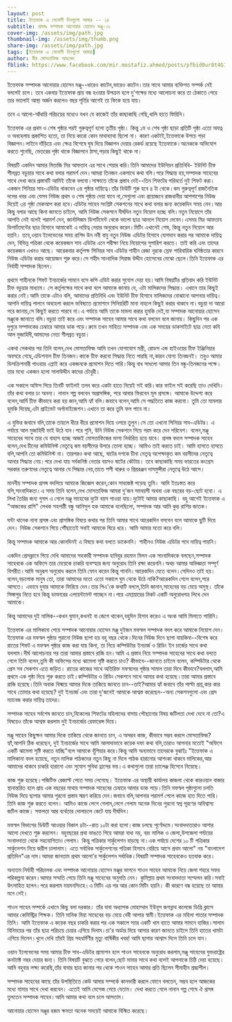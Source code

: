 ```yaml
---
layout: post
title: ইত্তেফাক এ সোনালী দিনগুলো আমার -- ১৪
subtitle: প্রসঙ্গঃ সম্পাদক আনোয়ার হোসেন মঞ্জু-০১
cover-img: /assets/img/path.jpg
thumbnail-img: /assets/img/thumb.png
share-img: /assets/img/path.jpg
tags: [ইত্তেফাক এ সোনালী দিনগুলো আমার]
author: মীর মোসতাফিজ আহমেদ
fblink: https://www.facebook.com/mir.mostafiz.ahmed/posts/pfbid0ur8t4G13bP1Nx7k6oJWxWTbeEcm5hMPWkJTca2PAR21WgfxwDVGG7MeBqAw4tiH5l
---
```

<p>
ইত্তেফাক সম্পাদক আনোয়ার হোসেন মঞ্জু--ধারেও কাটেন,ভারেও কাটেন।তার সাথে আমার ব্যক্তিগত সম্পর্ক নেই বললেই চলে।
তবে একবার ইত্তেফাক প্রায় বন্ধ হওয়ার উপক্রম হলে দু'পক্ষের মধ্যে আলোচনা করে তা ঠেকাতে পেরে তার ভালোই আস্থা অর্জন করলেও বছর পূর্তির আগেই তা ফিকে হয়ে যায়। </p><p>
তবে এ আলো-আঁধারি পরিচয়ের মধ্যেও যখন যে কাজেই তাঁর কাছাকাছি গেছি,খালি হাতে ফিরিনি। </p><p>
ইত্তেফাক এর প্রথম ও শেষ পৃষ্ঠার পরই গুরুত্বপূর্ণ হলো তৃতীয় পৃষ্ঠা। কিন্তু ১ম ও শেষ পৃষ্ঠা ছাড়া প্রতিটি পৃষ্ঠা এতো অযত্ন ও অবহেলায় প্রকাশিত হতো, তা নিয়ে কারো কোন মাথাব্যাথা ছিলো না। 
কারণ একটাই,ইত্তেফাকে উপচে পড়া বিজ্ঞাপন।লাইনে দাঁড়িয়ে এবং ক্ষেত্র বিশেষে ঘুষ দিয়ে বিজ্ঞাপন দেয়ার রেকর্ড রয়েছে ইত্তেফাকে।অনেককে অভিযোগ করতে শুনেছি, ভেতরের পৃষ্ঠা থাকে বিজ্ঞাপনে ঠাসা,পড়ার কিছুই থাকে না। </p><p>
বিষয়টি একদিন আমার মিতাজি মির আফতাব এর সাথে শেয়ার করি।তিনি আমাদের ইউনিয়ন প্রতিনিধি- ইউনিট চীফ শীলব্রত বড়ুয়ার সাথে কথা বলার পরামর্শ দেন।আমরা তিনজন একসাথে কথা বলি।পরে সিদ্ধান্ত হয়,সম্পাদক সাহেবের সাথে দেখা করে প্রস্তাবটি আমিই তাঁকে বলবো।সাক্ষাতে তাঁকে প্রস্তাব দেই--তিন শিফটের পরিবর্তে দুই শিফট করা।একজন সিনিয়র সাব-এডিটর থাকবেন ৩য় পৃষ্ঠার দায়িত্বে।তাঁর ডিউটি শুরু হবে ৪ টা থেকে।কম গুরুত্বপূর্ণ রাজনৈতিক দলের খবর এবং যেসব নিউজ প্রথম ও শেষ পৃষ্ঠায় দেয়া যাবে না,সেগুলো এবং প্রয়োজনে রাজধানীর আশপাশের নিউজ দিয়েই ৩য় পৃষ্ঠা মেকআপ করা হবে।এডিটর সাহেব সংশ্লিষ্ট সেকশনের সাথে কথা বলার জন্য কয়েকদিন সময় নেন।আর কিছু বলার আছে কিনা জানতে চাইলে, আমি নিউজ সেকশনে  দীর্ঘদিন নতুন নিয়োগ হচ্ছে বলি।নতুন নিয়োগে তাঁর আপত্তি নেই বলেই পরামর্শ দেন, জার্নালিজম ডিপার্টমেন্ট থেকে ভালো ছাত্র আনলে নিয়োগ দেবেন।এসময় মির আফতাব ডিপার্টমেন্টের ছাত্র হিসাবে আমাকেই এ দায়িত্ব নেয়ার অনুরোধ করেন।মিটিং এখানেই শেষ, কিন্তু নতুন নিয়োগ আর হয়নি। তবে,ওয়ান ইলেভেনের সময় রাশিদ উন নবী বাবু নতুন নিউজ এডিটর হিসাবে যোগদান করার পর আমাকে দায়িত্ব দেন, বিভিন্ন পত্রিকা থেকে কয়েকজন সাব এডিটর এনে পরীক্ষা নিয়ে নিয়োগের সুপারিশ করতে। তাই করি এবং তাদের কয়েকজন এখনও আছে।
আরেকবার কর্তৃপক্ষ সিনিয়র সাব এডিটর শাহীন রেজা নূরকে স্রেফ পারিবারিক ঘনিষ্ঠতার কারনে  নিউজ এডিটর করার আয়োজন শুরু করে।সে শহীদ সাংবাদিক সিরাজ উদ্দীন হোসেনের মেঝো ছেলে।তিনি ইত্তেফাক এর নির্বাহী সম্পাদক ছিলেন। </p><p>    
প্রথমে শাহীনকে শিফট ইনচার্জের সামনে বসে কপি এডিট করার সুযোগ দেয়া হয়।আমি বিষয়টির প্রতিবাদ করি ইউনিট চীফ বড়ুয়ার মাধ্যমে। সে কর্তৃপক্ষের সাথে কথা বলে আমাকে জানায় যে, এটা মালিকদের সিদ্ধান্ত। এখানে তার কিছুই করার নেই।আমি তাকে এটাও বলি,
আমাদের প্রতিনিধি এবং ইউনিট চীফ হিসাবে 
মালিকদের বোঝানো আপনার দায়িত্ব।আপনি দায়িত্ব পালনে অবহেলা করলে ভবিষ্যতে প্রমোশনে সিনিয়রিটি মানা নাহলে কিছুই করার থাকবে না।বড়ুয়া দা আরো পরে জানায়,সে কিছুই  করতে পারবে না।এ পর্যায়ে আমি তাকে মামলা করার হুমকি দেই,যা সম্পাদক আনোয়ার হোসেন মঞ্জুকে জানাতে বলি।বড়ুয়া তাই করে এবং সম্পাদক সাহেব আমার সাথে কথা বলবেন বলে জানায়।
কিছুদিন পর এক দুপুরে সম্পাদকের চেম্বারে আমার ডাক পড়ে।রুমে তখন সাহিত্য সম্পাদক এবং এক সময়ের ডাকসাইটে ছাত্র নেতা কবি আল মুজাহিদী,আমাদের নেতা শীলব্রত বড়ুয়া। </p><p>
একথা সেকথার পর তিনি বলেন,দেখ মোসতাফিজ আমি তখন যোগাযোগ মন্ত্রী, রোডস এন্ড হাইওয়ের চীফ ইঞ্জিনিয়ার অবসরে গেছে,এডিশনাল চীফ তিনজন।কাকে চীফ করবো  সিদ্ধান্ত নিতে পারছি না,কারন যোগ্য তিনজনই। তবু্ও আমার ডিসক্রিশনারী পাওয়ার এপ্লাই করে একজনকে প্রমোশন দিতে পারি।কিন্তু বাধ সাধলো  আমার তিন বন্ধু-তিনজনের পক্ষে।তার মধ্যে একজন হলো সালাউদ্দীন কাদের চৌধুরী। </p><p>
এক সকালে অফিস গিয়ে তিনটি ফাইলই তলব করে একটা হাতে নিয়েই সই করি।কার ফাইল সই করেছি তাও দেখিনি। 
তাঁর কথা বলার ঢং অনন্য। নানান গল্প বলবেন অপ্রাসঙ্গিক, পরে আবার ফিরবেন মূল প্রসঙ্গে। 
আমাকে উদ্দেশ্য করে বলেন,আর্মি চীফ কীভাবে করা হয় জান,আমি হ্যাঁ বলি।জবাবে বলেন,আমি সে পদ্ধতিতে কাজ করবো। তুমি তো মামলার হুমকি দিয়েছ,এটা প্রাইভেট অর্গানাইজেশন।এখানে তা করে তুমি ফল পাবে না। </p><p>
এ যুক্তির জবাবে বলি,তাকে তাহলে ধীরে ধীরে প্রমোশন দিয়ে ওপরে তুলুন।সে তো এখনো সিনিয়র সাব-এডিটর। 
এ পর্যায়ে আল মুজাহিদী ভাই উঠে যান।পরে শুনি, উনি নিউজ সেকশনে গিয়ে গরম করে দেন পরিবেশ। বলেন,মঞ্জু সাহেবের সাথে তার যে
 বাহাস হচ্ছে আজই মোসতাফিজের ভাগ্য নির্ধারিত হয়ে যাবে। 
প্রসঙ্গ বদলে সম্পাদক সাহেব বলেন,দেখ চীনের কমিউনিস্ট নেতৃত্বে কম বয়সীদের উপরে তোলা হচ্ছে। আমিও তাই করতে চাই। আমি হাসতে হাসতে বলি,আপনি তো কমিউনিস্ট না।
তারপরও কথা আছে, ষাটের দশকে চীনা নেতৃত্ব অপেক্ষাকৃত কম বয়সীদের নেতৃত্বে আনার সিদ্ধান্ত  নেয়।পরে দেখা যায় সর্বকনিষ্ঠ নেতার বয়সও ষাটের কৌটায়।
তবে কাছাকাছি সময় ভারতের কংগ্রেস সরকার তরুণদের নেতৃত্বে আনার যে সিদ্ধান্ত নেয়,তাতে শশী থারুর ও প্রিয়রঞ্জন দাসমুন্সীরা নেতৃত্বে উঠে আসে। </p><p>
মাননীয় সম্পাদক প্রসঙ্গ বদলিয়ে আমাকে জিজ্ঞেস করেন,কোন সাবজেক্ট পড়েছ তুমি। 
আমি ইতঃস্তত করে বলি,সাংবাদিকতা।এ সময় তিনি বলেন,দেখ মোসতাফিজ আমরা দু'জন সমবয়সী অথবা এক বছরের বড়-ছোট হবো।
এ লিখা তৈরির জন্য গুগল এ গেলে মঞ্জু সাহেবের দুটো বয়স পাওয়া যায়।দুটোই আমার কাছাকাছি। বহু আগেই ইত্তেফাক এ "আজকের রাশি" লেখক সহপাঠী বন্ধু আনিসুল হক আমাকে বলেছিলো, সম্পাদক আর আমি কুম্ভ রাশির জাতক। </p><p>
ঘন্টা খানেক নানা প্রসঙ্গ এবং প্রাসঙ্গিক বিষয়ে কথার পর তিনি আমার সাথে আরেকদিন বসবেন বলে আমাকে ছুটি দিয়ে দেন।
নিউজ সেকশনে গিয়ে পৌঁছাতেই সবাই আমাকে ঘিরে ধরে। আমি আমার মতো করে বলি। </p><p>
কিন্তু  সম্পাদক আমাকে আর কোনদিনই এ বিষয়ে কথা বলতে ডাকেননি। শাহীনও নিউজ এডিটর পদে দায়িত্ব পায়নি। </p><p>
একদিন প্রেসক্লাবে গিয়ে দেখি আমাদের সহকারী সম্পাদক হাবিবুর রহমান মিলন এক সাংবাদিককে বলছেন,সম্পাদক সাহেবকে এক অফিসে তার মেয়েকে চাকরি ব্যবস্হার জন্য অনুরোধ  তিনি রক্ষা করেননি।অথচ আমার অভিজ্ঞতা সম্পূর্ণ বিপরীত।আমি অনুরূপ অনুরোধ করলে তিনি ফোন করেন কিন্তু পাননি।আরেকদিন যেতে বলেন।সেদিনও তাই হয়।বলেন,বড়লোক মানুষ তো, তারা আমাদের মতো এতো সকালে ঘুম থেকে উঠে নাকি?আরেকদিন গেলে বলেন,পরে আসতে। এভাবে দুবার আমাকে ফিরিয়ে দেন।তার পিএ'কে কথাটি বললে,তিনি জানান,সাহেবের বড় মেয়ে অসুস্থ। তাঁকে সিঙ্গাপুর নিতে হবে কিন্তু ডাক্তারের এপয়েন্টমেন্ট পাচ্ছেন না।পরে এমপ্লয়ারের নিকট একটি অনুরোধপত্র লিখে দেন আমাকে। </p><p>
কিন্তু আমাদের দুই মালিক--কখন ঘুমান,কখনই বা জেগে থাকেন,বহুদিন হিসাব করেও এ অংক আমি মিলাতে পারিনি। </p><p>
ইত্তেফাক এর মালিকানা পেয়ে সম্পাদক আনোয়ার হোসেন মঞ্জু দুইজন মফস্বল সম্পাদক বদল করে আমাকে নিয়োগ দেন।ইত্তেফাক এর মফস্বল পৃষ্ঠায় পুরানো নিউজ ছাপা হয় বহু বছর থেকে।দিনের নিউজ দিনে ছাপা যায়কিনা--বিশেষ  করে রাতের শিফট এ মফস্বল পৃষ্ঠার কাজ করা যায় কিনা, তা নিয়ে কম্পিউটার ইনচার্জ ও রিডিং ইন চার্জের সাথে কথা বললাম।দীর্ঘ আলোচনার পর তারা আমার প্রস্তাবে রাজি হন।আমি এ প্রস্তাব নিয়ে সম্পাদক সাহেবের সাথে কথা বলতে গেলে তিনি বলেন,তুমি কী অফিসের মধ্যে  ঝামেলা সৃষ্টি করতে চাও? কীভাবে--জানতে চাইলে বলেন, কম্পিউটার থেকে প্রেস সব সেকশন এতে জড়িত। রাতের কাজের সাথে অতিরিক্ত মফস্বলের পৃষ্ঠার  সামাল তারা দিবে কীভাবে?বললাম,আমি প্রথমে এক পৃষ্ঠা দিয়ে শুরু করতে চাই।কম্পিউটার ও রিডিং সেকশনে সাথে আমার কথা হয়েছে।তারা আমার প্রস্তাবে রাজি হয়েছে।তিনি অবাক বিস্ময়ে আমার দিকে তাকিয়ে জানতে চান--তাই?আমার হ্যাঁ জবাবে তাঁর পাল্টা প্রশ্ন,কার কার সাথে তোমার  কথা হয়েছে? দুই ইনচার্জ এবং তারা দু'জনেই আমাকে আশ্বস্ত করেছেন--অন্য সেকশনগুলো এবং প্রেস ম্যানেজ করার দায়িত্ব তাদের। </p><p>
সম্পাদক সাহেব সর্বশেষ জানতে চান,বিকেলের  শিফটের মহিলাদের বাসায় পৌছানোর বিষয় জটিলতা দেখা দেবে না তো?এ বিষয়েও তাঁকে আশ্বস্ত করলাম দুই ইনচার্জের রেফারেন্স দিয়ে। </p><p>
মঞ্জু সাহেব কিছুক্ষন আমার দিকে তাকিয়ে থেকে জানতে চান, এ অসম্ভব কাজ, কীভাবে সম্ভব করলে মোসতাফিজ?হ্যাঁ,আপনি ঠিক ধরেছেন,
দুই ইনচার্জের সাথে আমি আলাদাভাবে কয়েক দফা কথা বলি,তারাও আপনার মতোই "অফিসে একটি ঝামেলা সৃষ্টি করতে যাচ্ছি"বলে আমাকে হুঁশিয়ার করে।কিন্তু আমি অন্যভাবে তাদেরকে বুঝাইঃ
"ইত্তেফাক এ মালিকানা বদল হয়েছে, নতুন মালিক পাঠকদের নতুন কিছু না দিলে পাঠক হারানোর আশংকা থাকবে মালিকের,আর আমাদের থাকবে চাকরি হারানো এবং সুযোগ সুবিধা হ্রাসের ভয়।এ কথাগুলো তারা চ্যালেঞ্জ হিসেবে নিয়েছে।</p><p>
কাজ শুরু হয়েছে।পজিটিভ রেজাল্ট পেতে সময় লেগেছে। ইত্তেফাক এর অস্থায়ী কার্যালয় কাজলা থেকে কারওয়ান বাজার স্থানান্তরিত হলে প্রায় এক বছরের মাথায় সম্পাদক সাহেবের চেম্বারে আমার ডাক পড়ে।তিনি মফস্বল পৃষ্ঠাগুলো চলতি নিউজ  দিয়ে ছাপার আমার পুরনো প্রস্তাব স্মরণ করিয়ে দেন।জবাবে বলি,আপনার পরামর্শ পেলে কাজে হাত দিতে পারি। তিনি কাজ শুরু করতে বলেন। আমিও কাজে লেগে গেলাম,লেগে গেলাম অনেক দিনের পুরনো স্বপ্ন পূরণের অবিশ্বাস্য জটিল কাজে। সফলতা আর ব্যর্থতার দোলাচলে কেটে যায় দীর্ঘদিন।</p><p>
মফস্বল বিভাগের ডিউটি আওয়ার বিকাল ৪টা--রাত ১০টা করা হলো।কাজ চলছে পূর্ণোদ্দমে।সংবাদদাতারাও আশার আলো দেখতে শুরু করলেন। বহুবছরের প্রথা ভাঙতে গিয়ে আমরা বাধা নয়, বরং মালিক ও জেলা,উপজেলা পর্যায়ের সংবাদদাতা থেকে সহযোগিতাও পেলাম। কিন্তু পত্রিকার সার্কুলেশন বাড়ছে না।এক পর্যায়ে দেশের ১০ টি পত্রিকার সার্কুলেশন নিয়ে জরীপ চালালাম। এতে সর্বাধিক সার্কুলেশনের পত্রিকা হিসাবে বেরিয়ে আসে প্রথম আলো" নয় "বাংলাদেশ প্রতিদিন"এর নাম।আমরা জানতাম প্রথম আলো'র সার্কুলেশন সর্বাধিক।বিষয়টি সম্পাদক সাহেবকেও হতবাক করে। </p><p>
অন্যতম নির্বাহী পরিচালক এবং সম্পাদক আনোয়ার হোসেন মঞ্জুর ভাগনে শাওন সাহেব আমাকে নিয়ে জেলা শহরে সফর পরিকল্পনা  করেন।আমার সম্মতি পেয়ে তিনি মঞ্জু সাহেবের অনুমতি নেন।
কুমিল্লায় প্রথম সংবাদদাতা সম্মেলন করি।সবাই উৎসাহিত হলেন।পরে করলাম ময়মনসিংহে।এ মিটিং এর পর আর কোন মিটিং হয়নি। কী কারণে বন্ধ হয়েছে তা আমার মনে নেই। </p><p>
শাওন সাহেব সম্পর্কে এখানে কিছু বলা দরকার। তাঁর বাবা অধ্যাপক মোহাম্মাদ ইউনূস জগন্নাথ কলেজে ডিগ্রি ক্লাসে আমার কেমিস্ট্রির শিক্ষক।  তিনি মানিক মিয়া সাহেবের বড় মেয়ে বেবী আপার স্বামী।ইত্তেফাক এর মহিলা পাতার সম্পাদক তিনি। আমি ইত্তেফাক এ কয়েক বছর চাকরি করার পর এক সকালে স্যার একটি খাম হাতে আমার সামনে হাজির।সালাম বিনিময়ের পর তাঁর ছাত্র পরিচয়ে  চেয়ার এগিয়ে দিলাম।চা'র অর্ডার দিয়ে আসার কারণ জানতে চাইলে তিনি হাতের খামটা এগিয়ে দিলেন।খুলে দেখি তাঁরই প্রিয় সহধর্মিণীর মৃত্যু বার্ষিকীর খবর! আমি ছাপার আশ্বাস দিলে তিনি চলে যান। </p><p>
ওয়ান ইলেভেনের সময় আমার চীফ সাব-এডিটর প্রমোশন হলে শাওন সাহেবকে অনুরোধ করলাম,মঞ্জু সাহেবের যুক্তরাষ্ট্রের কনট্যাক্ট নম্বর দেয়ার জন্য। তিনি বিষয়টি বুঝতে পেরে বলেন,ছোট মামার সাথে কথা বলেই আপনাকে চিঠি দেয়া হয়েছে। আমি বহুবার লক্ষ্য করেছি,তাঁর বাবার ছাত্র জানার পর থেকে শাওন সাহেব আমার প্রতি ছিলেন সীমাহীন শ্রদ্ধাশীল। </p><p>
সম্পাদক সাহেবের কাছে তাঁর উপস্থিতিতে কেউ আমার সম্পর্কে কানভারী করলে ফোনে বলতেন, সম্ভব হলে আজকের মধ্যে মামার সাথে দেখা করবেন। এতেই আমি মেসেজ পেয়ে যেতাম। দেখা করতে গেলে নানান গল্প শেষে ঐ প্রসঙ্গ তুলতেন সম্পাদক সাহেব।আমি আমার কথা বলে চলে আসতাম। </p><p>
আনোয়ার হোসেন মঞ্জুর হজম ক্ষমতা অনেক সময়েই  আমাকে বিস্মিত করেছে। 
</p>